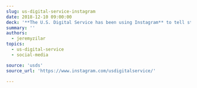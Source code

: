 ```yaml
---
slug: us-digital-service-instagram
date: 2018-12-10 09:00:00
deck: '**The U.S. Digital Service has been using Instagram** to tell stories about their teams, and the significant strides they are making alongside partner agencies.'
summary: ''
authors:
  - jeremyzilar
topics:
  - us-digital-service
  - social-media

source: 'usds'
source_url: 'https://www.instagram.com/usdigitalservice/'

---
```

